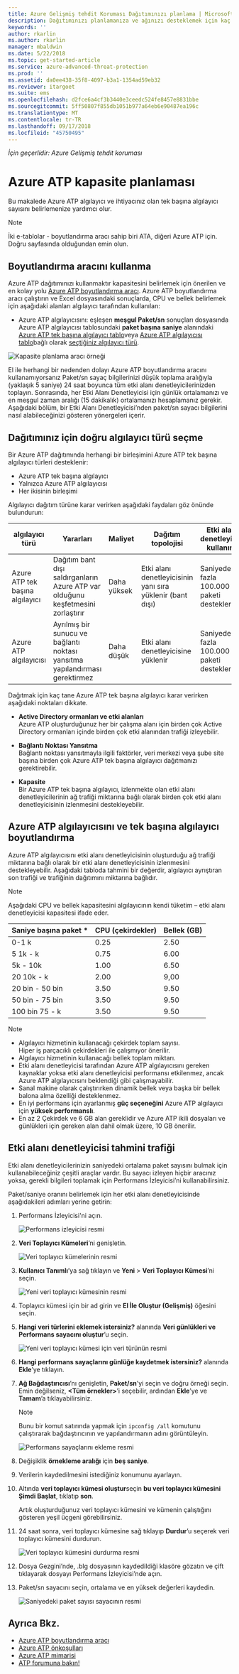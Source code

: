 ```yaml
---
title: Azure Gelişmiş tehdit Koruması Dağıtımınızı planlama | Microsoft Docs
description: Dağıtımınızı planlamanıza ve ağınızı desteklemek için kaç adet Azure ATP sunucusu gerekeceğine karar vermenize yardımcı olur
keywords: ''
author: rkarlin
ms.author: rkarlin
manager: mbaldwin
ms.date: 5/22/2018
ms.topic: get-started-article
ms.service: azure-advanced-threat-protection
ms.prod: ''
ms.assetid: da0ee438-35f8-4097-b3a1-1354ad59eb32
ms.reviewer: itargoet
ms.suite: ems
ms.openlocfilehash: d2fce6a4cf3b3440e3ceedc524fe8457e8831bbe
ms.sourcegitcommit: 5ff50807f855db1051b977a64eb6e90487ea196c
ms.translationtype: MT
ms.contentlocale: tr-TR
ms.lasthandoff: 09/17/2018
ms.locfileid: "45750495"
---
```

*İçin geçerlidir: Azure Gelişmiş tehdit koruması*



# <a name="azure-atp-capacity-planning"></a>Azure ATP kapasite planlaması
Bu makalede Azure ATP algılayıcı ve ihtiyacınız olan tek başına algılayıcı sayısını belirlemenize yardımcı olur.

> [!NOTE] 
> İki e-tablolar - boyutlandırma aracı sahip biri ATA, diğeri Azure ATP için. Doğru sayfasında olduğundan emin olun.

## <a name="using-the-sizing-tool"></a>Boyutlandırma aracını kullanma
Azure ATP dağıtımınızı kullanmaktır kapasitesini belirlemek için önerilen ve en kolay yolu [Azure ATP boyutlandırma aracı](http://aka.ms/aatpsizingtool). Azure ATP boyutlandırma aracı çalıştırın ve Excel dosyasındaki sonuçlarda, CPU ve bellek belirlemek için aşağıdaki alanları algılayıcı tarafından kullanılan:

- Azure ATP algılayıcısını: eşleşen **meşgul Paket/sn** sonuçları dosyasında Azure ATP algılayıcısı tablosundaki **paket başına saniye** alanındaki [Azure ATP tek başına algılayıcı tablo](#azure-atp-sensor-sizing)veya [Azure ATP algılayıcısı tablo](#azure-atp-standalone-sensor-sizing)bağlı olarak [seçtiğiniz algılayıcı türü](#choosing-the-right-sensor-type-for-your-deployment).


![Kapasite planlama aracı örneği](media/capacity-tool.png)


El ile herhangi bir nedenden dolayı Azure ATP boyutlandırma aracını kullanamıyorsanız Paket/sn sayaç bilgilerinizi düşük toplama aralığıyla (yaklaşık 5 saniye) 24 saat boyunca tüm etki alanı denetleyicilerinizden toplayın. Sonrasında, her Etki Alanı Denetleyicisi için günlük ortalamanızı ve en meşgul zaman aralığı (15 dakikalık) ortalamanızı hesaplamanız gerekir.
Aşağıdaki bölüm, bir Etki Alanı Denetleyicisi’nden paket/sn sayacı bilgilerini nasıl alabileceğinizi gösteren yönergeleri içerir.

## Dağıtımınız için doğru algılayıcı türü seçme<a name="choosing-the-right-sensor-type-for-your-deployment"></a>
Bir Azure ATP dağıtımında herhangi bir birleşimini Azure ATP tek başına algılayıcı türleri desteklenir:

- Azure ATP tek başına algılayıcı
- Yalnızca Azure ATP algılayıcısı
- Her ikisinin birleşimi

Algılayıcı dağıtım türüne karar verirken aşağıdaki faydaları göz önünde bulundurun:

|algılayıcı türü|Yararları|Maliyet|Dağıtım topolojisi|Etki alanı denetleyicisi kullanımı|
|----|----|----|----|-----|
|Azure ATP tek başına algılayıcı|Dağıtım bant dışı saldırganların Azure ATP var olduğunu keşfetmesini zorlaştırır|Daha yüksek|Etki alanı denetleyicisinin yanı sıra yüklenir (bant dışı)|Saniyede en fazla 100.000 paketi destekler|
|Azure ATP algılayıcısı|Ayrılmış bir sunucu ve bağlantı noktası yansıtma yapılandırması gerektirmez|Daha düşük|Etki alanı denetleyicisine yüklenir|Saniyede en fazla 100.000 paketi destekler|

Dağıtmak için kaç tane Azure ATP tek başına algılayıcı karar verirken aşağıdaki noktaları dikkate.

-   **Active Directory ormanları ve etki alanları**<br>
    Azure ATP oluşturduğunuz her bir çalışma alanı için birden çok Active Directory ormanları içinde birden çok etki alanından trafiği izleyebilir. 

-   **Bağlantı Noktası Yansıtma**<br>
Bağlantı noktası yansıtmayla ilgili faktörler, veri merkezi veya şube site başına birden çok Azure ATP tek başına algılayıcı dağıtmanızı gerektirebilir.

-   **Kapasite**<br>
    Bir Azure ATP tek başına algılayıcı, izlenmekte olan etki alanı denetleyicilerinin ağ trafiği miktarına bağlı olarak birden çok etki alanı denetleyicisinin izlenmesini destekleyebilir. 


## Azure ATP algılayıcısını ve tek başına algılayıcı boyutlandırma <a name="sizing"></a>

Azure ATP algılayıcısını etki alanı denetleyicisinin oluşturduğu ağ trafiği miktarına bağlı olarak bir etki alanı denetleyicisinin izlenmesini destekleyebilir. Aşağıdaki tabloda tahmini bir değerdir, algılayıcı ayrıştıran son trafiği ve trafiğinin dağıtımını miktarına bağlıdır. 
> [!NOTE]
> Aşağıdaki CPU ve bellek kapasitesini algılayıcının kendi tüketim – etki alanı denetleyicisi kapasitesi ifade eder.

|Saniye başına paket *|CPU (çekirdekler)|Bellek (GB)|
|----|----|-----|
|0-1 k|0.25|2.50|
|5 1k - k|0.75|6.00|
|5k - 10k|1.00|6.50|
|20 10k - k|2.00|9,00|
|20 bin - 50 bin|3.50|9.50|
|50 bin - 75 bin |3.50|9.50|
|100 bin 75 - k|3.50 |9.50|

> [!NOTE]
> - Algılayıcı hizmetinin kullanacağı çekirdek toplam sayısı.<br>Hiper iş parçacıklı çekirdekleri ile çalışmıyor önerilir.
> - Algılayıcı hizmetinin kullanacağı bellek toplam miktarı.
> -   Etki alanı denetleyicisi tarafından Azure ATP algılayıcısını gereken kaynaklar yoksa etki alanı denetleyicisi performansı etkilenmez, ancak Azure ATP algılayıcısını beklendiği gibi çalışmayabilir.
> -   Sanal makine olarak çalıştırırken dinamik bellek veya başka bir bellek balona alma özelliği desteklenmez.
> -   En iyi performans için ayarlanmış **güç seçeneğini** Azure ATP algılayıcı için **yüksek performanslı**.
> -   En az 2 Çekirdek ve 6 GB alan gereklidir ve Azure ATP ikili dosyaları ve günlükleri için gereken alan dahil olmak üzere, 10 GB önerilir.


## <a name="domain-controller-traffic-estimation"></a>Etki alanı denetleyicisi tahmini trafiği

Etki alanı denetleyicilerinizin saniyedeki ortalama paket sayısını bulmak için kullanabileceğiniz çeşitli araçlar vardır. Bu sayacı izleyen hiçbir aracınız yoksa, gerekli bilgileri toplamak için Performans İzleyicisi’ni kullanabilirsiniz.

Paket/saniye oranını belirlemek için her etki alanı denetleyicisinde aşağıdakileri adımları yerine getirin:

1.  Performans İzleyicisi'ni açın.

    ![Performans izleyicisi resmi](media/atp-traffic-estimation-1.png)

2.  **Veri Toplayıcı Kümeleri**’ni genişletin.

    ![Veri toplayıcı kümelerinin resmi](media/atp-traffic-estimation-2.png)

3.  **Kullanıcı Tanımlı**’ya sağ tıklayın ve **Yeni** &gt; **Veri Toplayıcı Kümesi**’ni seçin.

    ![Yeni veri toplayıcı kümesinin resmi](media/atp-traffic-estimation-3.png)

4.  Toplayıcı kümesi için bir ad girin ve **El İle Oluştur (Gelişmiş)** öğesini seçin.

5.  **Hangi veri türlerini eklemek istersiniz?** alanında **Veri günlükleri ve Performans sayacını oluştur**’u seçin.

    ![Yeni veri toplayıcı kümesi için veri türünün resmi](media/atp-traffic-estimation-5.png)

6.  **Hangi performans sayaçlarını günlüğe kaydetmek istersiniz?** alanında **Ekle**’ye tıklayın.

7.  **Ağ Bağdaştırıcısı**’nı genişletin, **Paket/sn**’yi seçin ve doğru örneği seçin. Emin değilseniz, **&lt;Tüm örnekler&gt;**’i seçebilir, ardından **Ekle**’ye ve **Tamam**’a tıklayabilirsiniz.

    > [!NOTE]
    > Bunu bir komut satırında yapmak için `ipconfig /all` komutunu çalıştırarak bağdaştırıcının ve yapılandırmanın adını görüntüleyin.

    ![Performans sayaçlarını ekleme resmi](media/atp-traffic-estimation-7.png)

8.  Değişiklik **örnekleme aralığı** için **beş saniye**.

9. Verilerin kaydedilmesini istediğiniz konumunu ayarlayın.

10. Altında **veri toplayıcı kümesi oluştur**seçin **bu veri toplayıcı kümesini Şimdi Başlat**, tıklatıp **son**.

    Artık oluşturduğunuz veri toplayıcı kümesini ve kümenin çalıştığını gösteren yeşil üçgeni görebilirsiniz.

11. 24 saat sonra, veri toplayıcı kümesine sağ tıklayıp **Durdur**’u seçerek veri toplayıcı kümesini durdurun.

    ![Veri toplayıcı kümesini durdurma resmi](media/atp-traffic-estimation-12.png)

12. Dosya Gezgini’nde, .blg dosyasının kaydedildiği klasöre gözatın ve çift tıklayarak dosyayı Performans İzleyicisi’nde açın.

13. Paket/sn sayacını seçin, ortalama ve en yüksek değerleri kaydedin.

    ![Saniyedeki paket sayısı sayacının resmi](media/atp-traffic-estimation-14.png)



## <a name="see-also"></a>Ayrıca Bkz.
- [Azure ATP boyutlandırma aracı](http://aka.ms/aatpsizingtool)
- [Azure ATP önkoşulları](atp-prerequisites.md)
- [Azure ATP mimarisi](atp-architecture.md)
- [ATP forumuna bakın!](https://aka.ms/azureatpcommunity)
